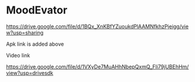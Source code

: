 # MoodEvator

https://drive.google.com/file/d/1BQx_XnKBfYZuoukdPlAAMNfkhzPjeigg/view?usp=sharing

Apk link is added above

Video link

https://drive.google.com/file/d/1VXyDe7MuAHhNbepQxmQ_Fli79jUBEhHm/view?usp=drivesdk
